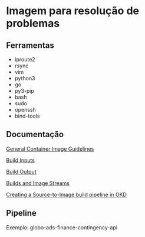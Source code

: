 # Imagem para resolução de problemas

## Ferramentas

- iproute2
- rsync
- vim
- python3
- go
- py3-pip
- bash
- sudo
- openssh
- bind-tools

## Documentação

[General Container Image Guidelines](https://docs.openshift.com/container-platform/3.11/creating_images/guidelines.html)

[Build Inputs](https://docs.openshift.com/container-platform/3.11/dev_guide/builds/build_inputs.html#dev-guide-build-inputs)

[Build Output](https://docs.openshift.com/container-platform/3.11/dev_guide/builds/build_output.html)

[Builds and Image Streams](https://docs.openshift.com/container-platform/3.11/architecture/core_concepts/builds_and_image_streams.html)

[Creating a Source-to-Image build pipeline in OKD](https://opensource.com/article/19/5/creating-source-image-build-pipeline-okd)

## Pipeline

Exemplo: globo-ads-finance-contingency-api


